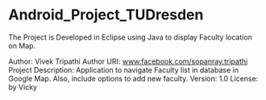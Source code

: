 # Android_Project_TUDresden
The Project is Developed in Eclipse using Java to display Faculty location on Map.

Author: Vivek Tripathi
Author URI: www.facebook.com/sopanray.tripathi
Project Description: Application to navigate Faculty list in database in Google Map. Also, include options to add new faculty.
Version: 1.0
License: by Vicky
